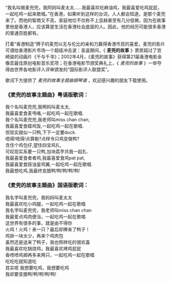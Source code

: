 

“我名叫做麦兜兜，我阿妈叫麦太太……我最喜欢吃麻油鸡，我最喜爱吃鸡屁屁，一起吃鸡一起来歌唱。”在香港，如果听到这样的台词，人人都会知道，是那个麦兜来了。而他的智商又不高，家庭地位不仅称不上显赫甚至有几分低微，因为在故事里他是香港人，应该算是生活在香港社会底层的人。因此，他的经历可能很多香港的普通百姓都有。

打着“香港制造”牌子的麦兜以无与伦比的亲和力赢得香港市民的喜爱。麦兜的影片可谓给香港影片市场一个超级冲击波：圣诞期间，《 **麦兜的故事**
》票房超过了宫崎骏的动画片《千与千寻》；2002年4月，《麦兜的故事》获得第21届香港电影金像奖最佳原创电影音乐奖项；在香港电影节颁奖典礼上，《
_麦兜的故事_ 》一举夺得由世界各地影评人评审颁发的“国际影评人联盟奖”。

歌词下方提供了 _麦兜的故事主题曲钢琴谱_ ，欢迎感兴趣的朋友下载使用。

### 《麦兜的故事主题曲》粤语版歌词：

我个名叫麦兜兜,我啊妈叫麦太太,  
我最喜爱食麦甩咯,一起吃鸡一起在歌唱.  
我个名叫麦兜兜,我老师叫miss chan chan,  
我最喜爱食碟鸡饭,一起吃鸡一起在歌唱.  
但现实就似一只鸭,下下一定要duck.  
唔得!唔得!点算勒?点样令只鸡变做鸭?  
含住个鸡包仔,望住四宝鸡扎,  
可叹现实系要一只鸭,加块荔芋共我一起扎.  
我最喜爱食者者鸡,我最喜爱食鸡pat pat,  
我最喜爱食豉油皇鸡翼,一起吃鸡一起在歌唱.  
我最想吃鸡,我最终变腊鸭!鸭!鸭!鸭!鸭!

### 《麦兜的故事主题曲》国语版歌词：

我名字叫麦兜兜，我妈妈叫麦太太  
我最喜欢吃小鸡腿，一起吃鸡一起在歌唱  
我名字叫麦兜兜，我老师叫miss chan chan  
我最爱点鸡肉便当，一起吃鸡一起在歌唱  
这世界有很多的事，就是由不得你  
火鸡！火鸡！来一只？最后却捧来了鸭子！  
鸡排一块太少，再来个鸡肉包  
虽然还是送来了鸭子，我也照样吃的很欢喜  
我最喜欢吃锅烧鸡，我最喜欢烤鸡屁屁  
香喷喷鸡翅再多来两只，一起吃鸡一起在歌唱  
吃吃吃就知道吃  
其实呢 我想要吃鸡，我想要吃鸡  
我却要变腊鸭!鸭!鸭!鸭!鸭!


